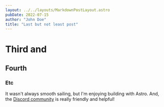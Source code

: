 ```yaml
---
layout: ../../layouts/MarkdownPostLayout.astro
pubDate: 2022-07-15
author: "John Doe"
title: "Last but not least post"
---
```

# Third and
## Fourth
### Etc

It wasn't always smooth sailing, but I'm enjoying building with Astro. And, the [Discord community](https://astro.build/chat) is really friendly and helpful!